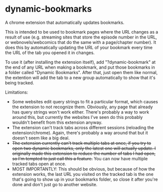 # dynamic-bookmarks
A chrome extension that automatically updates bookmarks.

This is intended to be used to bookmark pages where the URL changes as a result of use (e.g. streaming sites that store the episode number in the URL, or webnovels/webcomics that do the same with a page/chapter number). It does this by automatically updating the URL of your bookmark every time the URL of the tab you opened it in changes.

To use it (after installing the extension itself), add "?dynamic-bookmark" at the end of any URL when making a bookmark, and put those bookmarks in a folder called "Dynamic Bookmarks". After that, just open them like normal, the extention will add the tab to a new group automatically to show that it's being tracked.

Limitations:
- Some websites edit query strings to fit a particular format, which causes the extension to not recognize them. Obviously, any page that already has query strings won't work either. There's probably a way to work around this, but currently the websites I've seen do this probably wouldn't benefit from this extension anyway.
- The extension can't track tabs across different sessions (reloading the extension/chrome). Again, there's probably a way around that but it doesn't seem like a big deal.
- ~~The extension currently can't track multiple tabs at once, if you try to open two dynamic bookmarks, only the latest one will actually update. I originally made this extension to reduce the number of tabs I had open, so I'm tempted to just call this a feature.~~ You can now have multiple tracked tabs open at once.
- MOST IMPORTANTLY: This should be obvious, but because of how the extension works, the last URL you visited on the tracked tab is the one that's going to show up in your bookmarks folder, so close it after you're done and don't just go to another website.
